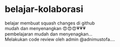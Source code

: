 # belajar-kolaborasi
belajar membuat squash changes di github<br>
mudah dan menyenangkan 😍😍😍💗💗💗<br>
pembelajaran mudah dan menyenagkan...<br>
Melakukan code review oleh admin @adnimustofa....
